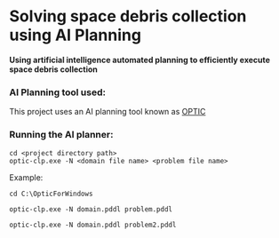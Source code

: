 # Solving space debris collection using AI Planning
**Using artificial intelligence automated planning to efficiently execute space debris collection**


### AI Planning tool used:
This project uses an AI planning tool known as [OPTIC](https://nms.kcl.ac.uk/planning/index.html)

### Running the AI planner:
```
cd <project directory path>
optic-clp.exe -N <domain file name> <problem file name>

```

Example:
```
cd C:\OpticForWindows

optic-clp.exe -N domain.pddl problem.pddl

optic-clp.exe -N domain.pddl problem2.pddl

```

